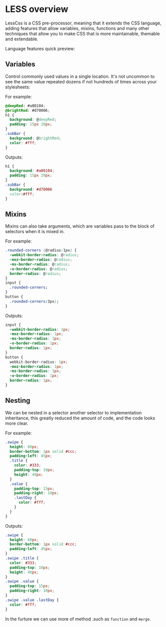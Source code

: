 # LESS overview

LessCss is a CSS pre-processor, meaning that it extends the CSS language, adding features that allow variables, mixins, functions and many other techniques that allow you to make CSS that is more maintainable, themable and extendable.

Language features quick preview:

## Variables
Control commonly used values in a single location.
It's not uncommon to see the same value repeated dozens if not hundreds of times across your stylesheets:

For example:

```css
@deepRed: #a80104;
@brightRed: #d70006;
h1 {
  background: @deepRed;
  padding: 15px 20px;
}
.subBar {
  background: @brightRed;
  color: #fff;
}
```

Outputs:

```css
h1 {
  background: #a80104;
  padding: 15px 20px;
}
.subBar {
  background: #d70006
  color:#fff;
}
```

## Mixins

Mixins can also take arguments, which are variables pass to the block of selectors when it is mixed in.

For example:

```css
.rounded-corners (@radius:1px) {
  -webkit-border-radius: @radius;
  -moz-border-radius: @radius;
  -ms-border-radius: @radius;
  -o-border-radius: @radius;
  border-radius: @radius;
}
input {
  .rounded-corners;
}
button {
  .rounded-corners(3px);
}
```
Outputs:

```css
input {
  -webkit-border-radius: 1px;
  -moz-border-radius: 1px;
  -ms-border-radius: 1px;
  -o-border-radius: 1px;
  border-radius: 1px;
}
button {
  webkit-border-radius: 1px;
  -moz-border-radius: 1px;
  -ms-border-radius: 1px;
  -o-border-radius: 1px;
  border-radius: 1px;
}
```

## Nesting

We can be nested in a selector another selector to implementation inheritance, this greatly reduced the amount of code, and the code looks more clear.

For example:

```css
.swipe {
  height: 60px;
  border-bottom: 1px solid #ccc;
  padding-left: 45px;
  .title {
    color: #333;
    padding-top: 10px;
    height: 40px;
  }
  .value {
    padding-top: 15px;
    padding-right: 10px;
    .lastDay {
      color: #fff;
    }
  }
}
```

Outputs:

```css
.swipe {
  height: 60px;
  border-bottom: 1px solid #ccc;
  padding-left: 45px;
}
.swipe .title {
  color: #333;
  padding-top: 10px;
  height: 40px;
}
.swipe .value {
  padding-top: 15px;
  padding-right: 10px;
}
.swipe .value .lastDay {
  color: #fff;
}
```

In the furture we can use more of method .such as `function` and `merge`.
